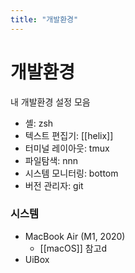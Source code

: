 ```yaml
---
title: "개발환경"
---
```

# 개발환경

내 개발환경 설정 모음

- 셸: zsh
- 텍스트 편집기: [[helix]]
- 터미널 레이아웃: tmux
- 파일탐색: nnn
- 시스템 모니터링: bottom
- 버전 관리자: git

### 시스템

- MacBook Air (M1, 2020)
	- [[macOS]] 참고d
- UiBox